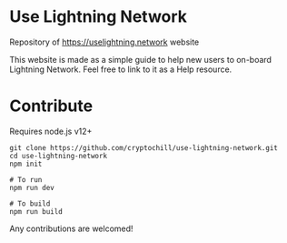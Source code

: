# Use Lightning Network

Repository of https://uselightning.network website

This website is made as a simple guide to help new users to on-board Lightning Network.
Feel free to link to it as a Help resource.

# Contribute

Requires node.js v12+

```
git clone https://github.com/cryptochill/use-lightning-network.git
cd use-lightning-network
npm init

# To run
npm run dev 

# To build
npm run build
```

Any contributions are welcomed!


